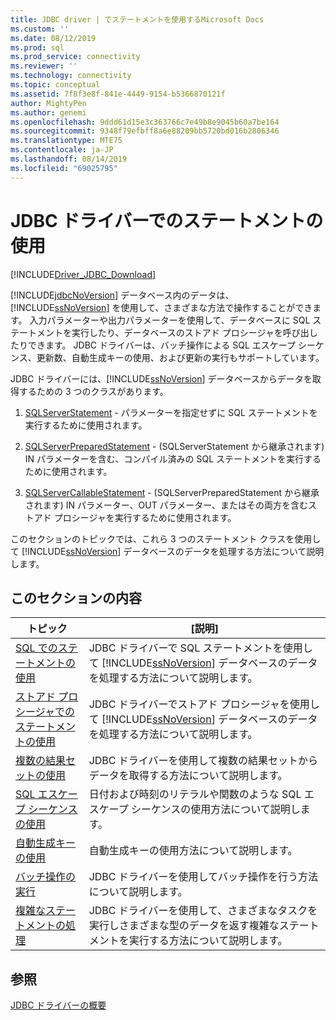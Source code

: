 ```yaml
---
title: JDBC driver | でステートメントを使用するMicrosoft Docs
ms.custom: ''
ms.date: 08/12/2019
ms.prod: sql
ms.prod_service: connectivity
ms.reviewer: ''
ms.technology: connectivity
ms.topic: conceptual
ms.assetid: 7f8f3e8f-841e-4449-9154-b5366870121f
author: MightyPen
ms.author: genemi
ms.openlocfilehash: 9ddd61d15e3c363766c7e49b8e9045b60a7be164
ms.sourcegitcommit: 9348f79efbff8a6e88209bb5720bd016b2806346
ms.translationtype: MTE75
ms.contentlocale: ja-JP
ms.lasthandoff: 08/14/2019
ms.locfileid: "69025795"
---
```

# <a name="using-statements-with-the-jdbc-driver"></a>JDBC ドライバーでのステートメントの使用

[!INCLUDE[Driver_JDBC_Download](../../includes/driver_jdbc_download.md)]

[!INCLUDE[jdbcNoVersion](../../includes/jdbcnoversion_md.md)] データベース内のデータは、[!INCLUDE[ssNoVersion](../../includes/ssnoversion-md.md)] を使用して、さまざまな方法で操作することができます。 入力パラメーターや出力パラメーターを使用して、データベースに SQL ステートメントを実行したり、データベースのストアド プロシージャを呼び出したりできます。 JDBC ドライバーは、バッチ操作による SQL エスケープ シーケンス、更新数、自動生成キーの使用、および更新の実行もサポートしています。  
  
JDBC ドライバーには、[!INCLUDE[ssNoVersion](../../includes/ssnoversion-md.md)] データベースからデータを取得するための 3 つのクラスがあります。  
  
1. [SQLServerStatement](../../connect/jdbc/reference/sqlserverstatement-class.md) - パラメーターを指定せずに SQL ステートメントを実行するために使用されます。  
  
2. [SQLServerPreparedStatement](../../connect/jdbc/reference/sqlserverpreparedstatement-class.md) - (SQLServerStatement から継承されます) IN パラメーターを含む、コンパイル済みの SQL ステートメントを実行するために使用されます。  
  
3. [SQLServerCallableStatement](../../connect/jdbc/reference/sqlservercallablestatement-class.md) - (SQLServerPreparedStatement から継承されます) IN パラメーター、OUT パラメーター、またはその両方を含むストアド プロシージャを実行するために使用されます。  
  
 このセクションのトピックでは、これら 3 つのステートメント クラスを使用して [!INCLUDE[ssNoVersion](../../includes/ssnoversion-md.md)] データベースのデータを処理する方法について説明します。  
  
## <a name="in-this-section"></a>このセクションの内容  

| トピック                                                                                                    | [説明]                                                                                                                                            |
| -------------------------------------------------------------------------------------------------------- | ------------------------------------------------------------------------------------------------------------------------------------------------------ |
| [SQL でのステートメントの使用](../../connect/jdbc/using-statements-with-sql.md)                             | JDBC ドライバーで SQL ステートメントを使用して [!INCLUDE[ssNoVersion](../../includes/ssnoversion-md.md)] データベースのデータを処理する方法について説明します。    |
| [ストアド プロシージャでのステートメントの使用](../../connect/jdbc/using-statements-with-stored-procedures.md) | JDBC ドライバーでストアド プロシージャを使用して [!INCLUDE[ssNoVersion](../../includes/ssnoversion-md.md)] データベースのデータを処理する方法について説明します。 |
| [複数の結果セットの使用](../../connect/jdbc/using-multiple-result-sets.md)                           | JDBC ドライバーを使用して複数の結果セットからデータを取得する方法について説明します。                                                                       |
| [SQL エスケープ シーケンスの使用](../../connect/jdbc/using-sql-escape-sequences.md)                           | 日付および時刻のリテラルや関数のような SQL エスケープ シーケンスの使用方法について説明します。                                                               |
| [自動生成キーの使用](../../connect/jdbc/using-auto-generated-keys.md)                             | 自動生成キーの使用方法について説明します。                                                                                                     |
| [バッチ操作の実行](../../connect/jdbc/performing-batch-operations.md)                         | JDBC ドライバーを使用してバッチ操作を行う方法について説明します。                                                                                      |
| [複雑なステートメントの処理](../../connect/jdbc/handling-complex-statements.md)                         | JDBC ドライバーを使用して、さまざまなタスクを実行しさまざまな型のデータを返す複雑なステートメントを実行する方法について説明します。               |
  
## <a name="see-also"></a>参照

[JDBC ドライバーの概要](../../connect/jdbc/overview-of-the-jdbc-driver.md)  
